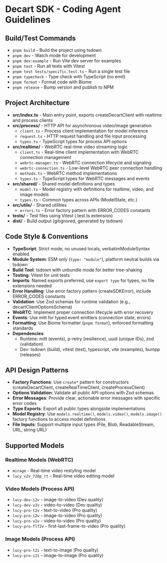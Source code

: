 # Decart SDK - Coding Agent Guidelines

## Build/Test Commands
- `pnpm build` - Build the project using tsdown
- `pnpm dev` - Watch mode for development  
- `pnpm dev:example` - Run Vite dev server for examples
- `pnpm test` - Run all tests with Vitest
- `pnpm test tests/specific.test.ts` - Run a single test file
- `pnpm typecheck` - Type check with TypeScript (no emit)
- `pnpm format` - Format code with Biome
- `pnpm release` - Bump version and publish to NPM

## Project Architecture
- **src/index.ts** - Main entry point, exports createDecartClient with realtime and process clients
- **src/process/** - HTTP API for asynchronous video/image generation
  - `client.ts` - Process client implementation for model inference
  - `request.ts` - HTTP request handling and file input processing
  - `types.ts` - TypeScript types for process API options
- **src/realtime/** - WebRTC real-time video streaming logic
  - `client.ts` - Real-time client implementation with WebRTC connection management
  - `webrtc-manager.ts` - WebRTC connection lifecycle and signaling
  - `webrtc-connection.ts` - Low-level WebRTC peer connection handling
  - `methods.ts` - WebRTC method implementations
  - `types.ts` - TypeScript types for WebRTC messages and events
- **src/shared/** - Shared model definitions and types
  - `model.ts` - Model registry with definitions for realtime, video, and image models
  - `types.ts` - Common types across APIs (ModelState, etc.)
- **src/utils/** - Shared utilities
  - `errors.ts` - Error factory pattern with ERROR_CODES constants
- **tests/** - Test files using Vitest (.test.ts extension)
- **dist/** - Build output (gitignored, generated by tsdown)

## Code Style & Conventions
- **TypeScript**: Strict mode, no unused locals, verbatimModuleSyntax enabled
- **Module System**: ESM only (`type: "module"`), platform neutral builds via tsdown
- **Build Tool**: tsdown with unbundle mode for better tree-shaking
- **Testing**: Vitest for unit tests
- **Imports**: Named exports preferred, use `export type` for types, no file extensions needed
- **Error Handling**: Use error factory pattern (createSDKError), include ERROR_CODES constants
- **Validation**: Use Zod schemas for runtime validation (e.g., decartClientOptionsSchema)
- **WebRTC**: Implement proper connection lifecycle with error recovery
- **Events**: Use mitt for typed event emitters (connection state, errors)
- **Formatting**: Use Biome formatter (`pnpm format`), enforced formatting standards
- **Dependencies**: 
  - Runtime: mitt (events), p-retry (resilience), uuid (unique IDs), zod (validation)
  - Dev: tsdown (build), vitest (test), typescript, vite (examples), bumpp (releases)

## API Design Patterns
- **Factory Functions**: Use `create*` pattern for constructors (createDecartClient, createRealTimeClient, createProcessClient)
- **Options Validation**: Validate all public API options with Zod schemas
- **Error Messages**: Provide clear, actionable error messages with specific error codes
- **Type Exports**: Export all public types alongside implementations
- **Model Registry**: Use `models.realtime()`, `models.video()`, `models.image()` factory functions to access model definitions
- **File Inputs**: Support multiple input types (File, Blob, ReadableStream, URL, string URL)

## Supported Models
### Realtime Models (WebRTC)
- `mirage` - Real-time video restyling model
- `lucy_v2v_720p_rt` - Real-time video editing model

### Video Models (Process API)
- `lucy-dev-i2v` - image-to-video (Dev quality)
- `lucy-dev-v2v` - video-to-video (Dev quality)
- `lucy-pro-t2v` - text-to-video (Pro quality)
- `lucy-pro-i2v` - image-to-video (Pro quality)
- `lucy-pro-v2v` - video-to-video (Pro quality)
- `lucy-pro-flf2v` - first-last-frame-to-video (Pro quality)

### Image Models (Process API)
- `lucy-pro-t2i` - text-to-image (Pro quality)
- `lucy-pro-i2i` - image-to-image (Pro quality)
